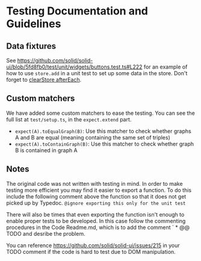 # Testing Documentation and Guidelines

## Data fixtures
See https://github.com/solid/solid-ui/blob/5fd8fb0/test/unit/widgets/buttons.test.ts#L222 for an example of how to use `store.add` in a
unit test to set up some data in the store. Don't forget to [clearStore afterEach](https://github.com/solid/solid-ui/blob/5fd8fb0/test/unit/widgets/buttons.test.ts#L214).

## Custom matchers

We have added some custom matchers to ease the testing. You can see the full list at `test/setup.ts`, in 
the `expect.extend` part.

* `expect(A).toEqualGraph(B)`: Use this matcher to check whether graphs A and B are equal (meaning containing the
  same set of triples)
* `expect(A).toContainGraph(B)`: Use this matcher to check whether graph B is contained in graph A

## Notes

The original code was not written with testing in mind. In order to make testing more efficient you may find it 
easier to export a function. To do this include the following comment above the function so that it does not 
get picked up by Typedoc.
`@ignore exporting this only for the unit test`

There will also be times that even exporting the function isn't enough to enable proper tests to be developed. 
In this case follow the commenting procedures in the Code Readme.md, which is to add the comment
` \* @@ TODO and desribe the problem.

You can reference https://github.com/solid/solid-ui/issues/215 in your TODO comment if the code is hard to 
test due to DOM manipulation.

